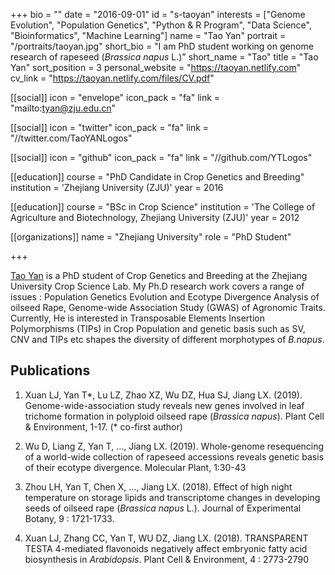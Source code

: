+++
bio = ""
date = "2016-09-01"
id = "s-taoyan"
interests = ["Genome Evolution", "Population Genetics", "Python & R Program", "Data Science", "Bioinformatics", "Machine Learning"]
name = "Tao Yan"
portrait = "/portraits/taoyan.jpg"
short_bio = "I am PhD student working on genome research of rapeseed (*Brassica napus* L.)"
short_name = "Tao"
title = "Tao Yan"
sort_position = 3
personal_website = "https://taoyan.netlify.com"
cv_link = "https://taoyan.netlify.com/files/CV.pdf"

[[social]]
    icon = "envelope"
    icon_pack = "fa"
    link = "mailto:tyan@zju.edu.cn"

[[social]]
    icon = "twitter"
    icon_pack = "fa"
    link = "//twitter.com/TaoYANLogos"

[[social]]
    icon = "github"
    icon_pack = "fa"
    link = "//github.com/YTLogos"


[[education]]
    course = "PhD Candidate in Crop Genetics and Breeding"
    institution = 'Zhejiang University (ZJU)'
    year = 2016

[[education]]
    course = "BSc in Crop Science"
    institution = 'The College of Agriculture and Biotechnology, Zhejiang University (ZJU)'
    year = 2012

[[organizations]]
    name = "Zhejiang University"
    role = "PhD Student"

+++


[Tao Yan](https://taoyan.netlify.com/) is a PhD student of Crop Genetics and Breeding at the Zhejiang University Crop Science Lab. My Ph.D research work covers a range of issues : Population Genetics Evolution and Ecotype Divergence Analysis of oilseed Rape, Genome-wide Association Study (GWAS) of Agronomic Traits. Currently, He is interested in Transposable Elements Insertion Polymorphisms (TIPs) in Crop Population and genetic basis such as SV, CNV and TIPs etc shapes the diversity of different morphotypes of *B.napus*.

## Publications

1. Xuan LJ, Yan T\*, Lu LZ, Zhao XZ, Wu DZ, Hua SJ, Jiang LX. (2019). Genome-wide-association study reveals new genes involved in leaf trichome formation in polyploid oilseed rape (*Brassica napus*). Plant Cell & Environment, 1-17. (\* co-first author)

1. Wu D, Liang Z, Yan T, ..., Jiang LX. (2019). Whole-genome resequencing of a world-wide collection of rapeseed accessions reveals genetic basis of their ecotype divergence. Molecular Plant, 1:30-43

1. Zhou LH, Yan T, Chen X, ..., Jiang LX. (2018). Effect of high night temperature on storage lipids and transcriptome changes in developing seeds of oilseed rape (*Brassica napus* L.). Journal of Experimental Botany, 9 : 1721-1733.

1. Xuan LJ, Zhang CC, Yan T, WU DZ, Jiang LX. (2018). TRANSPARENT TESTA 4-mediated flavonoids negatively affect embryonic fatty acid biosynthesis in *Arabidopsis*. Plant Cell & Environment, 4 : 2773-2790
